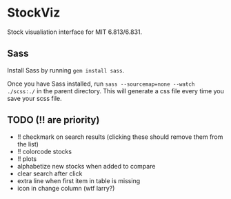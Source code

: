 # StockViz
Stock visualiation interface for MIT 6.813/6.831.

## Sass
Install Sass by running `gem install sass`.

Once you have Sass installed, run `sass --sourcemap=none --watch ./scss:./` in the parent directory. This will generate a css file every time you save your scss file.

## TODO (!! are priority)
- !! checkmark on search results (clicking these should remove them from the list)
- !! colorcode stocks
- !! plots
- alphabetize new stocks when added to compare
- clear search after click
- extra line when first item in table is missing
- icon in change column (wtf larry?)
